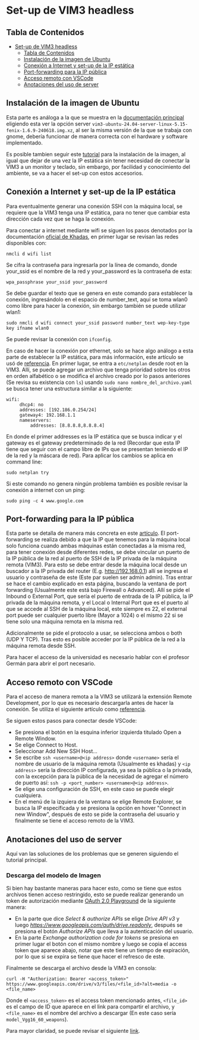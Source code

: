 # Set-up de VIM3 headless

## Tabla de Contenidos
- [Set-up de VIM3 headless](#set-up-de-vim3-headless)
  - [Tabla de Contenidos](#tabla-de-contenidos)
  - [Instalación de la imagen de Ubuntu](#instalación-de-la-imagen-de-ubuntu)
  - [Conexión a Internet y set-up de la IP estática](#conexión-a-internet-y-set-up-de-la-ip-estática)
  - [Port-forwarding para la IP pública](#port-forwarding-para-la-ip-pública)
  - [Acceso remoto con VSCode](#acceso-remoto-con-vscode)
  - [Anotaciones del uso de server](#anotaciones-del-uso-de-server)


## Instalación de la imagen de Ubuntu
Esta parte es análoga  a la que se muestra en la [documentación principal](../README.md#instalación-de-la-imagen-de-ubuntu) eligiendo esta ver la opción server `vim3-ubuntu-24.04-server-linux-5.15-fenix-1.6.9-240618.img.xz`, al ser la misma versión de la que se trabaja con gnome, debería funcionar de manera correcta con el hardware y software implementado.

Es posible tambien seguir este [tutorial](https://www.youtube.com/watch?v=CHXrHLNiai0) para la instalación de la imagen, al igual que dejar de una vez la IP estática sin tener necesidad de conectar la VIM3 a un monitor y teclado, sin embargo, por facilidad y conocimiento del ambiente, se va a hacer el set-up con estos accesorios.

## Conexión a Internet y set-up de la IP estática
Para eventualmente generar una conexión SSH con la máquina local, se requiere que la VIM3 tenga una IP estática, para no tener que cambiar esta dirección cada vez que se haga la conexión.

Para conectar a internet mediante wifi se siguen los pasos denotados por la documentación [oficial de Khadas](https://docs.khadas.com/products/sbc/vim3/configurations/rsdb), en primer lugar se revisan las redes disponibles con:
```
nmcli d wifi list
```
Se cifra la contraseña para ingresarla por la línea de comando, donde your_ssid es el nombre de la red y your_password es la contraseña de esta:
```
wpa_passphrase your_ssid your_password
```
Se debe guardar el texto que se genera en este comando para establecer la conexión, ingresándolo en el espacio de number_text, aquí se toma wlan0 como libre para hacer la conexión, sin embargo también se puede utilizar wlan1:
```
sudo nmcli d wifi connect your_ssid password number_text wep-key-type key ifname wlan0
```
Se puede revisar la conexión con `ifconfig`.

En caso de hacer la conexión por ethernet, solo se hace algo análogo a esta parte de establecer la IP estática, para más información, este artículo se usó de [referencia](https://www.freecodecamp.org/news/setting-a-static-ip-in-ubuntu-linux-ip-address-tutorial/).
En primer lugar, se entra a `etc/netplan` desde root en la VIM3. Allí, se puede agregar un archivo que tenga prioridad sobre los otros en orden alfabético o se modifica el archivo creado por lo pasos anteriores (Se revisa su existencia con `ls`) usando `sudo nano nombre_del_archivo.yaml` se busca tener una estructura similar a la siguiente:
```
wifi:
     dhcp4: no
     addresses: [192.186.0.254/24]
     gateway4: 192.168.1.1
     nameservers:
         addresses: [8.8.8.8,8.8.8.4]
```
En donde el primer addresses es la IP estática que se busca indicar y el gateway es el gateway predeterminado de la red (Recordar que esta IP tiene que seguir con el campo libre de IPs que se presentan teniendo el IP de la red y la máscara de red). Para aplicar los cambios se aplica en command line:
```
sudo netplan try
```
Si este comando no genera ningún problema también es posible revisar la conexión a internet con un ping:
```
sudo ping -c 4 www.google.com
```

## Port-forwarding para la IP pública
Esta parte se detalla de manera más concreta en este [artículo](https://medium.com/@moligninip/how-to-connect-to-your-home-laptop-from-anywhere-with-ssh-604a7aee26a5). El port-forwarding se realiza debido a que la IP que tenemos para la máquina local solo funciona cuando ambas máquinas están conectadas a la misma red, para tener conexión desde diferentes redes, se debe vincular un puerto de la IP pública de la red al puerto de SSH de la IP privada de la máquina remota (VIM3). Para esto se debe entrar desde la máquina local desde un buscador a la IP privada del router (E.g. http://192.168.0.1) allí se ingresa el usuario y contraseña de este (Este par suelen ser admin admin). Tras entrar se hace el cambio explicado en esta página, buscando la ventana de port forwarding (Usualmente este está bajo Firewall o Advanced). Allí se pide el Inbound o External Port, que sería el puerto de entrada de la IP pública, la IP privada de la máquina remota, y el Local o Internal Port que es el puerto al que se accede al SSH de la máquina local, este siempre es 22, el external port puede ser cualquier puerto libre (Mayor a 1024) o el mismo 22 si se tiene solo una máquina remota en la misma red.

Adicionalmente se pide el protocolo a usar, se selecciona ambos o both (UDP Y TCP). Tras esto es posible acceder por la IP pública de la red a la máquina remota desde SSH.

Para hacer el acceso de la universidad es necesario hablar con el profesor Germán para abrir el port necesario.

## Acceso remoto con VSCode

Para el acceso de manera remota a la VIM3 se utilizará la extensión Remote Development, por lo que es necesario descargarla antes de hacer la conexión.
Se utiliza el siguiente artículo como [referencia](https://www.raspberrypi.com/news/coding-on-raspberry-pi-remotely-with-visual-studio-code/
). 

Se siguen estos pasos para conectar desde VSCode:
- Se presiona el botón en la esquina inferior izquierda titulado Open a Remote Window.
- Se elige Connect to Host.
- Seleccionar Add New SSH Host...
- Se escribe `ssh <username>@<ip address>` donde `<username>` sería el nombre de usuario de la máquina remota (Usualmente es khadas) y `<ip address>` sería la dirección IP configurada, ya sea la pública o la privada, con la excepción para la pública de la necesidad de agregar el número de puerto así: `ssh -p <port_number> <username>@<ip address>`.
- Se elige una configuración de SSH, en este caso se puede elegir cualquiera.
- En el menú de la izquiera de la ventana se elige Remote Explorer, se busca la IP específicada y se presiona la opción en hover "Connect in new Window", después de esto se pide la contraseña del usuario y finalmente se tiene el acceso remoto de la VIM3.

## Anotaciones del uso de server

Aquí van las soluciones de los problemas que se generen siguiendo el tutorial principal.

### Descarga del modelo de Imagen
Si bien hay bastante maneras para hacer esto, como se tiene que estos archivos tienen acceso restringido, esto se puede realizar generando un token de autorización mediante [OAuth 2.0 Playground](https://developers.google.com/oauthplayground/) de la siguiente manera:
- En la parte que dice *Select & authorize APIs* se elige *Drive API v3* y luego *https://www.googleapis.com/auth/drive.readonly*, después se presiona el botón *Authorize APIs* que lleva a la autenticación del usuario.
- En la parte *Exchange authorization code for tokens* se presiona en primer lugar el botón con el mismo nombre y luego se copia el access token que aparece abajo, notar que este tiene un tiempo de expiración, por lo que si se expira se tiene que hacer el refresco de este.

Finalmente se descarga el archivo desde la VIM3 en consola:
```
curl -H "Authorization: Bearer <access_token>" https://www.googleapis.com/drive/v3/files/<file_id>?alt=media -o <file_name>
```
Donde el `<access_token>` es el access token mencionado antes, `<file_id>` es el campo de ID que aparece en el link para compartir el archivo, y `<file_name>` es el nombre del archivo a descargar (En este caso sería `model_Vgg16_60_weapons`).

Para mayor claridad, se puede revisar el siguiente [link](https://www.baeldung.com/linux/download-large-file-gdrive-cli).